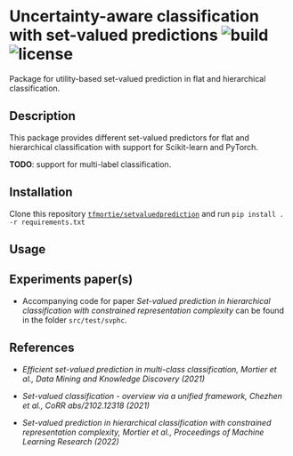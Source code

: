 # Uncertainty-aware classification with set-valued predictions ![build](https://app.travis-ci.com/tfmortie/setvaluedprediction.svg?branch=main) ![license](https://img.shields.io/github/license/tfmortie/setvaluedprediction)

Package for utility-based set-valued prediction in flat and hierarchical classification. 

## Description

This package provides different set-valued predictors for flat and hierarchical classification with support for Scikit-learn and PyTorch.

**TODO**: support for multi-label classification.

## Installation

Clone this repository [`tfmortie/setvaluedprediction`](https://github.com/tfmortie/setvaluedprediction.git) and run `pip install . -r requirements.txt`

## Usage

## Experiments paper(s)

* Accompanying code for paper _Set-valued prediction in hierarchical classification with constrained representation complexity_ can be found in the folder `src/test/svphc`.

## References

* _Efficient set-valued prediction in multi-class classification, Mortier et al., Data Mining and Knowledge Discovery (2021)_

* _Set-valued classification - overview via a unified framework, Chezhen et al., CoRR abs/2102.12318 (2021)_

* _Set-valued prediction in hierarchical classification with constrained representation complexity, Mortier et al., Proceedings of Machine Learning Research (2022)_
